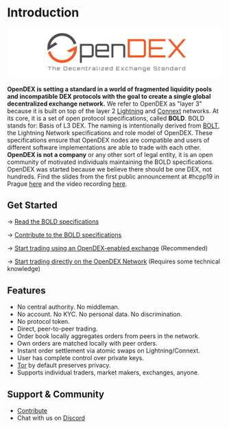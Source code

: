 # Introduction

![](/images/OpenDEX.png)

**OpenDEX is setting a standard in a world of fragmented liquidity pools and incompatible DEX protocols with the goal to create a single global decentralized exchange network.** We refer to OpenDEX as "layer 3" because it is built on top of the layer 2 [Lightning](https://lightning.network/) and [Connext](https://connext.network/) networks. At its core, it is a set of open protocol specifications, called **BOLD**. BOLD stands for: Basis of L3 DEX. The naming is intentionally derived from [BOLT](https://github.com/lightningnetwork/lightning-rfc), the Lightning Network specifications and role model of OpenDEX. These specifications ensure that OpenDEX nodes are compatible and users of different software implementations are able to trade with each other. **OpenDEX is not a company** or any other sort of legal entity, it is an open community of motivated individuals maintaining the BOLD specifications. OpenDEX was started because we believe there should be one DEX, not hundreds. Find the slides from the first public announcement at #hcpp19 in Prague [here](/slides/20191005_hcpp19.pdf) and the video recording [here](https://www.youtube.com/watch?v=euSr9A6tI90).

## Get Started
-> [Read the BOLD specifications](00-introduction.md)

-> [Contribute to the BOLD specifications](Contribute.md)

-> [Start trading using an OpenDEX-enabled exchange](Exchanges.md) (Recommended)

-> [Start trading directly on the OpenDEX Network](Implementations.md) (Requires some technical knowledge)

## Features
* No central authority. No middleman.
* No account. No KYC. No personal data. No discrimination.
* No protocol token.
* Direct, peer-to-peer trading.
* Order book locally aggregates orders from peers in the network.
* Own orders are matched locally with peer orders.
* Instant order settlement via atomic swaps on Lightning/Connext.
* User has complete control over private keys.
* [Tor](https://www.torproject.org/) by default preserves privacy.
* Supports individual traders, market makers, exchanges, anyone.

## Support & Community
* [Contribute](Contribute.md)
* Chat with us on [Discord](https://discord.gg/RnXFHpn)
